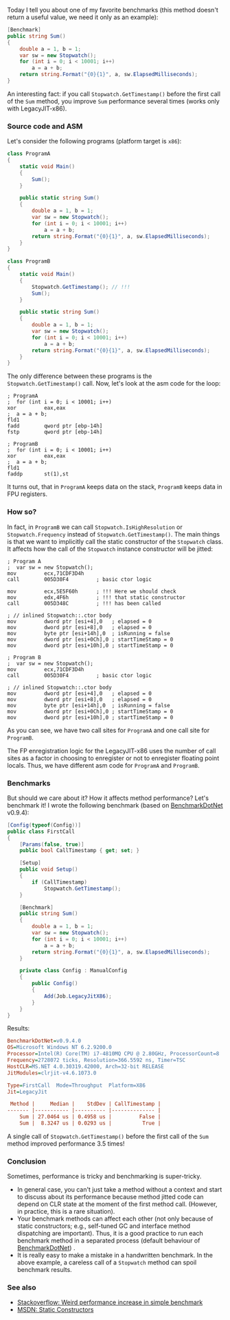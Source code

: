 Today I tell you about one of my favorite benchmarks (this method doesn't return a useful value, we need it only as an example):

```cs
[Benchmark]
public string Sum()
{
    double a = 1, b = 1;
    var sw = new Stopwatch();
    for (int i = 0; i < 10001; i++)
        a = a + b;
    return string.Format("{0}{1}", a, sw.ElapsedMilliseconds);
}
```

An interesting fact: if you call `Stopwatch.GetTimestamp()` before the first call of the `Sum` method, you improve `Sum` performance several times (works only with LegacyJIT-x86).

<!--more-->

### Source code and ASM

Let's consider the following programs (platform target is `x86`):

```cs
class ProgramA
{
    static void Main()
    {
        Sum();
    }

    public static string Sum()
    {
        double a = 1, b = 1;
        var sw = new Stopwatch();
        for (int i = 0; i < 10001; i++)
            a = a + b;
        return string.Format("{0}{1}", a, sw.ElapsedMilliseconds);
    }
}
```

```cs
class ProgramB
{
    static void Main()
    {
        Stopwatch.GetTimestamp(); // !!!
        Sum();
    }

    public static string Sum()
    {
        double a = 1, b = 1;
        var sw = new Stopwatch();
        for (int i = 0; i < 10001; i++)
            a = a + b;
        return string.Format("{0}{1}", a, sw.ElapsedMilliseconds);
    }
}
```

The only difference between these programs is the `Stopwatch.GetTimestamp()` call. Now, let's look at the asm code for the loop:

```x86asm
; ProgramA
;  for (int i = 0; i < 10001; i++)
xor         eax,eax  
;  a = a + b;
fld1  
fadd        qword ptr [ebp-14h]  
fstp        qword ptr [ebp-14h]

; ProgramB
;  for (int i = 0; i < 10001; i++)
xor         eax,eax  
;  a = a + b;
fld1  
faddp       st(1),st  
```

It turns out, that in `ProgramA` keeps data on the stack, `ProgramB` keeps data in FPU registers.

### How so?

In fact, in `ProgramB` we can call `Stopwatch.IsHighResolution` or `Stopwatch.Frequency` instead of `Stopwatch.GetTimestamp()`. The main things is that we want to implicitly call the static constructor of the `Stopwatch` class. It affects how the call of the `Stopwatch` instance constructor will be jitted:

```x86asm
; Program A
;  var sw = new Stopwatch();
mov         ecx,71CDF3D4h  
call        005D30F4         ; basic ctor logic

mov         ecx,5E5F60h      ; !!! Here we should check
mov         edx,4F6h         ; !!! that static constructor
call        005D348C         ; !!! has been called

; // inlined Stopwatch::.ctor body
mov         dword ptr [esi+4],0   ; elapsed = 0
mov         dword ptr [esi+8],0   ; elapsed = 0
mov         byte ptr [esi+14h],0  ; isRunning = false
mov         dword ptr [esi+0Ch],0 ; startTimeStamp = 0
mov         dword ptr [esi+10h],0 ; startTimeStamp = 0

; Program B
;  var sw = new Stopwatch();
mov         ecx,71CDF3D4h  
call        005D30F4         ; basic ctor logic

; // inlined Stopwatch::.ctor body
mov         dword ptr [esi+4],0   ; elapsed = 0
mov         dword ptr [esi+8],0   ; elapsed = 0
mov         byte ptr [esi+14h],0  ; isRunning = false
mov         dword ptr [esi+0Ch],0 ; startTimeStamp = 0
mov         dword ptr [esi+10h],0 ; startTimeStamp = 0
```

As you can see, we have two call sites for `ProgramA` and one call site for `ProgramB`.

The FP enregistration logic for the LegacyJIT-x86 uses the number of call sites as a factor in choosing to enregister or not to enregister floating point locals. Thus, we have different asm code for `ProgramA` and `ProgramB`.

### Benchmarks

But should we care about it? How it affects method performance? Let's benchmark it! I wrote the following benchmark (based on [BenchmarkDotNet](https://github.com/PerfDotNet/BenchmarkDotNet) v0.9.4):

```cs
[Config(typeof(Config))]
public class FirstCall
{
    [Params(false, true)]
    public bool CallTimestamp { get; set; }

    [Setup]
    public void Setup()
    {
        if (CallTimestamp)
            Stopwatch.GetTimestamp();
    }

    [Benchmark]
    public string Sum()
    {
        double a = 1, b = 1;
        var sw = new Stopwatch();
        for (int i = 0; i < 10001; i++)
            a = a + b;
        return string.Format("{0}{1}", a, sw.ElapsedMilliseconds);
    }

    private class Config : ManualConfig
    {
        public Config()
        {
            Add(Job.LegacyJitX86);
        }
    }
}
```

Results:

```ini
BenchmarkDotNet=v0.9.4.0
OS=Microsoft Windows NT 6.2.9200.0
Processor=Intel(R) Core(TM) i7-4810MQ CPU @ 2.80GHz, ProcessorCount=8
Frequency=2728072 ticks, Resolution=366.5592 ns, Timer=TSC
HostCLR=MS.NET 4.0.30319.42000, Arch=32-bit RELEASE
JitModules=clrjit-v4.6.1073.0

Type=FirstCall  Mode=Throughput  Platform=X86
Jit=LegacyJit

 Method |     Median |    StdDev | CallTimestamp |
------- |----------- |---------- |-------------- |
    Sum | 27.0464 us | 0.4958 us |         False |
    Sum |  8.3247 us | 0.0293 us |          True |
```

A single call of `Stopwatch.GetTimestamp()` before the first call of the `Sum` method improved performance 3.5 times!

### Conclusion

Sometimes, performance is tricky and benchmarking is super-tricky.

* In general case, you can't just take a method without a context and start to discuss about its performance because method jitted code can depend on CLR state at the moment of the first method call. (However, in practice, this is a rare situation).
* Your benchmark methods can affect each other (not only because of static constructors; e.g., self-tuned GC and interface method dispatching are important). Thus, it is a good practice to run each benchmark method in a separated process (default behaviour of [BenchmarkDotNet](https://github.com/PerfDotNet/BenchmarkDotNet)) .
* It is really easy to make a mistake in a handwritten benchmark. In the above example, a careless call of a `Stopwatch` method can spoil benchmark results.

### See also

* [Stackoverflow: Weird performance increase in simple benchmark](http://stackoverflow.com/questions/32114308/weird-performance-increase-in-simple-benchmark)
* [MSDN: Static Constructors](https://msdn.microsoft.com/en-us/library/k9x6w0hc.aspx)